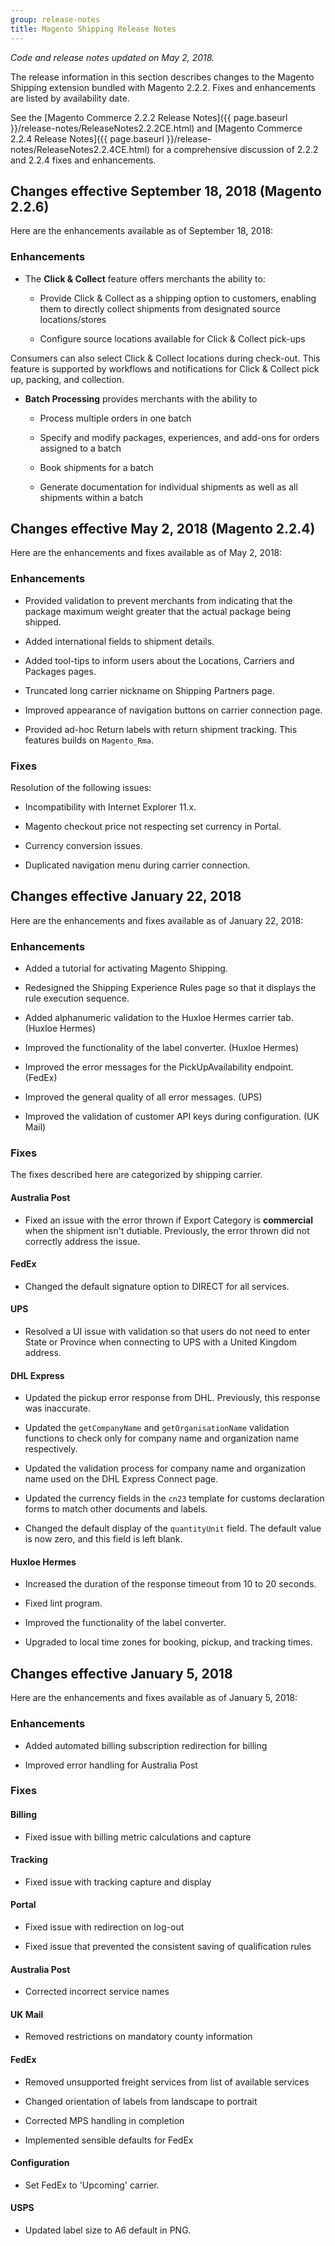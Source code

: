 ```yaml
---
group: release-notes
title: Magento Shipping Release Notes
---
```

*Code and release notes updated on May 2, 2018.*

The release information in this section describes changes to the Magento Shipping extension bundled with Magento 2.2.2.  Fixes and enhancements are listed by availability date.

See the [Magento Commerce 2.2.2 Release Notes]({{ page.baseurl }}/release-notes/ReleaseNotes2.2.2CE.html) and [Magento Commerce 2.2.4 Release Notes]({{ page.baseurl }}/release-notes/ReleaseNotes2.2.4CE.html) for a comprehensive discussion of 2.2.2 and 2.2.4 fixes and enhancements.

## Changes effective September 18, 2018 (Magento 2.2.6)

Here are the enhancements available as of September 18, 2018:

### Enhancements

*  The **Click & Collect** feature offers merchants the ability to:

   *  Provide Click & Collect as a shipping option to customers, enabling them to directly collect shipments from designated source locations/stores

   *  Configure source locations available for Click & Collect pick-ups

Consumers can also select Click & Collect locations during check-out. This feature is supported by workflows and notifications for Click & Collect pick up, packing, and collection.

*  **Batch Processing** provides merchants with the ability to

   *  Process multiple orders in one batch

   *  Specify and modify packages, experiences, and add-ons for orders assigned to a batch

   *  Book shipments for a batch

   *  Generate documentation for individual shipments as well as all shipments within a batch

## Changes effective May 2, 2018 (Magento 2.2.4)

Here are the enhancements and  fixes available as of May 2, 2018:

### Enhancements

* Provided validation to prevent merchants from indicating that the  package maximum weight greater that the actual package being shipped.

* Added international fields to shipment details.

* Added  tool-tips to inform users about the Locations, Carriers and Packages pages.

* Truncated long carrier nickname on Shipping Partners page.

* Improved appearance of  navigation buttons on carrier connection page.

* Provided ad-hoc Return labels with return shipment tracking. This features builds on `Magento_Rma`.

### Fixes

Resolution of the following issues:

* Incompatibility with Internet Explorer 11.x.

* Magento checkout price not respecting set currency in Portal.

* Currency conversion issues.

* Duplicated navigation menu during carrier connection.

## Changes effective January 22, 2018

Here are the enhancements and fixes available as of January 22, 2018:

### Enhancements

* Added a tutorial for activating Magento Shipping.

* Redesigned the Shipping Experience Rules page so that it displays the rule execution sequence.

* Added alphanumeric validation to the Huxloe Hermes carrier tab. (Huxloe Hermes)

* Improved the functionality of the label converter. (Huxloe Hermes)

* Improved the error messages for the PickUpAvailability endpoint. (FedEx)

* Improved the general quality of all error messages. (UPS)

* Improved the validation of customer API keys during configuration.  (UK Mail)

### Fixes

The fixes described here are categorized by shipping carrier.

#### Australia Post

* Fixed an issue with the error thrown if Export Category is **commercial** when the shipment isn't dutiable. Previously, the error thrown did not correctly address the issue.

#### FedEx

* Changed the default signature option to DIRECT for all services.

#### UPS

* Resolved a UI issue with validation so that users do not need to enter State or Province when connecting to UPS with a United Kingdom  address.

#### DHL Express

* Updated the pickup error response from DHL. Previously, this response was inaccurate.

* Updated the `getCompanyName` and `getOrganisationName` validation functions to check only for company name and organization name respectively.

* Updated the validation process for company name and organization name used on the DHL Express Connect page.

* Updated the currency fields in the `cn23` template for customs declaration forms to match other documents and labels.

* Changed the default display of the `quantityUnit` field. The default value is now zero, and this field is left blank.

#### Huxloe Hermes

* Increased the duration of the response timeout from 10 to 20 seconds.

* Fixed lint program.

* Improved the functionality of the label converter.

* Upgraded to local time zones for booking, pickup, and tracking times.

## Changes effective January 5, 2018

Here are the enhancements and fixes available as of January 5, 2018:

### Enhancements

* Added automated billing subscription redirection for billing

* Improved error handling for Australia Post

### Fixes

#### Billing

* Fixed issue with billing metric calculations and capture

#### Tracking

* Fixed issue with tracking capture and display

#### Portal

* Fixed issue with redirection on log-out

* Fixed issue that prevented the consistent saving of qualification rules

#### Australia Post

* Corrected incorrect service names

#### UK Mail

* Removed restrictions on mandatory county information

#### FedEx

* Removed unsupported freight services from list of available services

* Changed orientation of labels from landscape to portrait

* Corrected MPS handling in completion

* Implemented sensible defaults for FedEx

#### Configuration

* Set FedEx  to 'Upcoming' carrier.

#### USPS

* Updated label size to A6 default in PNG.
